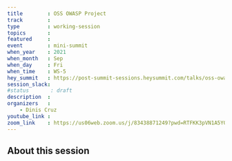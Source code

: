 ```yaml
---
title        : OSS OWASP Project
track        :
type         : working-session
topics       :
featured     :
event        : mini-summit
when_year    : 2021
when_month   : Sep
when_day     : Fri
when_time    : WS-5
hey_summit   : https://post-summit-sessions.heysummit.com/talks/oss-owasp-project/
session_slack:
#status       : draft
description  :
organizers   :
    - Dinis Cruz
youtube_link :
zoom_link    : https://us06web.zoom.us/j/83438871249?pwd=RTFKK3pVN1A5Y05meCtVQ2laT09Cdz09
---
```


## About this session
